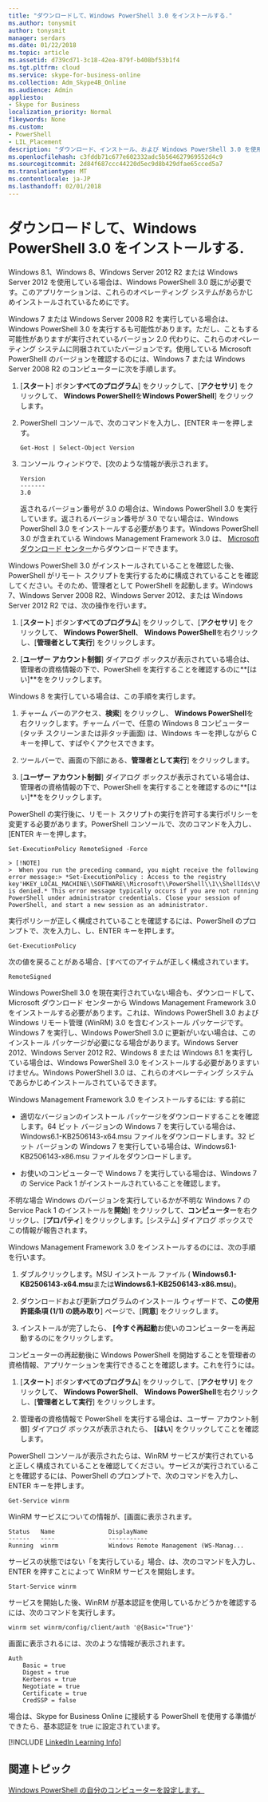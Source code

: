 ```yaml
---
title: "ダウンロードして、Windows PowerShell 3.0 をインストールする."
ms.author: tonysmit
author: tonysmit
manager: serdars
ms.date: 01/22/2018
ms.topic: article
ms.assetid: d739cd71-3c18-42ea-879f-b408bf53b1f4
ms.tgt.pltfrm: cloud
ms.service: skype-for-business-online
ms.collection: Adm_Skype4B_Online
ms.audience: Admin
appliesto:
- Skype for Business
localization_priority: Normal
f1keywords: None
ms.custom:
- PowerShell
- LIL_Placement
description: "ダウンロード、インストール、および Windows PowerShell 3.0 を使用して、Skype for Business Online に接続するためのリモート PowerShell セッションを作成します。"
ms.openlocfilehash: c3fddb71c677e602332adc5b564627969552d4c9
ms.sourcegitcommit: 2d84f687ccc44220d5ec9d8b429dfae65cced5a7
ms.translationtype: MT
ms.contentlocale: ja-JP
ms.lasthandoff: 02/01/2018
---
```

# <a name="download-and-install-windows-powershell-30"></a>ダウンロードして、Windows PowerShell 3.0 をインストールする.

Windows 8.1、Windows 8、Windows Server 2012 R2 または Windows Server 2012 を使用している場合は、Windows PowerShell 3.0 既にが必要です。このアプリケーションは、これらのオペレーティング システムがあらかじめインストールされているためにです。 
  
Windows 7 または Windows Server 2008 R2 を実行している場合は、Windows PowerShell 3.0 を実行するも可能性があります。ただし、こともする可能性がありますが実行されているバージョン 2.0 代わりに、これらのオペレーティング システムに同梱されていたバージョンです。使用している Microsoft PowerShelll のバージョンを確認するのには、Windows 7 または Windows Server 2008 R2 のコンピューターに次を手順します。
  
1. [**スタート**] ボタン**すべてのプログラム**] をクリックして、[**アクセサリ**] をクリックして、 **Windows PowerShell**を**Windows PowerShell**] をクリックします。
    
2. PowerShell コンソールで、次のコマンドを入力し、[ENTER キーを押します。
    
    ```
   Get-Host | Select-Object Version
   ```

3. コンソール ウィンドウで、[次のような情報が表示されます。
    
    ```
    Version
    -------
    3.0
    ```

    返されるバージョン番号が 3.0 の場合は、Windows PowerShell 3.0 を実行しています。返されるバージョン番号が 3.0 でない場合は、Windows PowerShell 3.0 をインストールする必要があります。Windows PowerShell 3.0 が含まれている Windows Management Framework 3.0 は、 [Microsoft ダウンロード センター](https://www.microsoft.com/en-us/download/details.aspx?id=34595)からダウンロードできます。
  
Windows PowerShell 3.0 がインストールされていることを確認した後、PowerShell がリモート スクリプトを実行するために構成されていることを確認してください。そのため、管理者として PowerShell を起動します。Windows 7、Windows Server 2008 R2、Windows Server 2012、または Windows Server 2012 R2 では、次の操作を行います。
  
1. [**スタート**] ボタン**すべてのプログラム**] をクリックして、[**アクセサリ**] をクリックして、 **Windows PowerShell**、 **Windows PowerShell**を右クリックし、[**管理者として実行**] をクリックします。
    
2. [**ユーザー アカウント制御**] ダイアログ ボックスが表示されている場合は、管理者の資格情報の下で、PowerShell を実行することを確認するのに**[はい]**ををクリックします。
    
Windows 8 を実行している場合は、この手順を実行します。
  
1. チャーム バーのアクセス、**検索**] をクリックし、 **Windows PowerShell**を右クリックします。チャーム バーで、任意の Windows 8 コンピューター (タッチ スクリーンまたは非タッチ画面) は、Windows キーを押しながら C キーを押して、すばやくアクセスできます。
    
2. ツールバーで、画面の下部にある、**管理者として実行**] をクリックします。
    
3. [**ユーザー アカウント制御**] ダイアログ ボックスが表示されている場合は、管理者の資格情報の下で、PowerShell を実行することを確認するのに**[はい]**ををクリックします。
    
PowerShell の実行後に、リモート スクリプトの実行を許可する実行ポリシーを変更する必要があります。PowerShell コンソールで、次のコマンドを入力し、[ENTER キーを押します。
```
Set-ExecutionPolicy RemoteSigned -Force
```
    > [!NOTE]
    >  When you run the preceding command, you might receive the following error message:> *Set-ExecutionPolicy : Access to the registry key'HKEY_LOCAL_MACHINE\\SOFTWARE\\Microsoft\\PowerShell\\1\\ShellIds\\Micrsoft.PowerShell' is denied.* This error message typically occurs if you are not running PowerShell under administrator credentials. Close your session of PowerShell, and start a new session as an administrator. 
  
実行ポリシーが正しく構成されていることを確認するには、PowerShell のプロンプトで、次を入力し、し、ENTER キーを押します。
  
```
Get-ExecutionPolicy
```

次の値を戻ることがある場合、[すべてのアイテムが正しく構成されています。
  
```
RemoteSigned
```

Windows PowerShell 3.0 を現在実行されていない場合も、ダウンロードして、Microsoft ダウンロード センターから Windows Management Framework 3.0 をインストールする必要があります。これは、Windows PowerShell 3.0 および Windows リモート管理 (WinRM) 3.0 を含むインストール パッケージです。Windows 7 を実行し、Windows PowerShell 3.0 に更新がいない場合は、このインストール パッケージが必要になる場合があります。Windows Server 2012、Windows Server 2012 R2、Windows 8 または Windows 8.1 を実行している場合は、Windows PowerShell 3.0 をインストールする必要がありますいけません。Windows PowerShell 3.0 は、これらのオペレーティング システムであらかじめインストールされているできます。
  
Windows Management Framework 3.0 をインストールするには: する前に
  
- 適切なバージョンのインストール パッケージをダウンロードすることを確認します。64 ビット バージョンの Windows 7 を実行している場合は、Windows6.1-KB2506143-x64.msu ファイルをダウンロードします。32 ビット バージョンの Windows 7 を実行している場合は、Windows6.1-KB2506143-x86.msu ファイルをダウンロードします。
    
- お使いのコンピューターで Windows 7 を実行している場合は、Windows 7 の Service Pack 1 がインストールされていることを確認します。
    
不明な場合 Windows のバージョンを実行しているかが不明な Windows 7 の Service Pack 1 のインストールを**開始**] をクリックして、**コンピューター**を右クリックし、[**プロパティ**] をクリックします。[システム] ダイアログ ボックスでこの情報が報告されます。
  
Windows Management Framework 3.0 をインストールするのには、次の手順を行います。
  
1. ダブルクリックします。MSU インストール ファイル ( **Windows6.1-KB2506143-x64.msu**または**Windows6.1-KB2506143-x86.msu**)。
    
2. ダウンロードおよび更新プログラムのインストール ウィザードで、**この使用許諾条項 (1/1) の読み取り**] ページで、[**同意**] をクリックします。
    
3. インストールが完了したら、 **[今すぐ再起動**お使いのコンピューターを再起動するのにをクリックします。
    
コンピューターの再起動後に Windows PowerShell を開始することを管理者の資格情報、アプリケーションを実行できることを確認します。これを行うには。
  
1. [**スタート**] ボタン**すべてのプログラム**] をクリックして、[**アクセサリ**] をクリックして、 **Windows PowerShell**、 **Windows PowerShell**を右クリックし、[**管理者として実行**] をクリックします。
    
2. 管理者の資格情報で PowerShell を実行する場合は、ユーザー アカウント制御] ダイアログ ボックスが表示されたら、 **[はい**] をクリックしてことを確認します。
    
PowerShell コンソールが表示されたらは、WinRM サービスが実行されていると正しく構成されていることを確認してください。サービスが実行されていることを確認するには、PowerShell のプロンプトで、次のコマンドを入力し、ENTER キーを押します。
  
```
Get-Service winrm
```

WinRM サービスについての情報が、[画面に表示されます。
  
```
Status   Name               DisplayName
------   ----               -----------
Running  winrm              Windows Remote Management (WS-Manag...
```

サービスの状態ではない「を実行している」場合、は、次のコマンドを入力し、ENTER を押すことによって WinRM サービスを開始します。
  
```
Start-Service winrm
```

サービスを開始した後、WinRM が基本認証を使用しているかどうかを確認するには、次のコマンドを実行します。
  
```
winrm set winrm/config/client/auth '@{Basic="True"}'
```

画面に表示されるには、次のような情報が表示されます。
  
```
Auth
    Basic = true
    Digest = true
    Kerberos = true
    Negotiate = true
    Certificate = true
    CredSSP = false
```

場合は、Skype for Business Online に接続する PowerShell を使用する準備ができたら、基本認証を true に設定されています。
  
[!INCLUDE [LinkedIn Learning Info](../../common/office/linkedin-learning-info.md)]
   
## <a name="related-topics"></a>関連トピック
[Windows PowerShell の自分のコンピューターを設定します。](set-up-your-computer-for-windows-powershell.md) 
